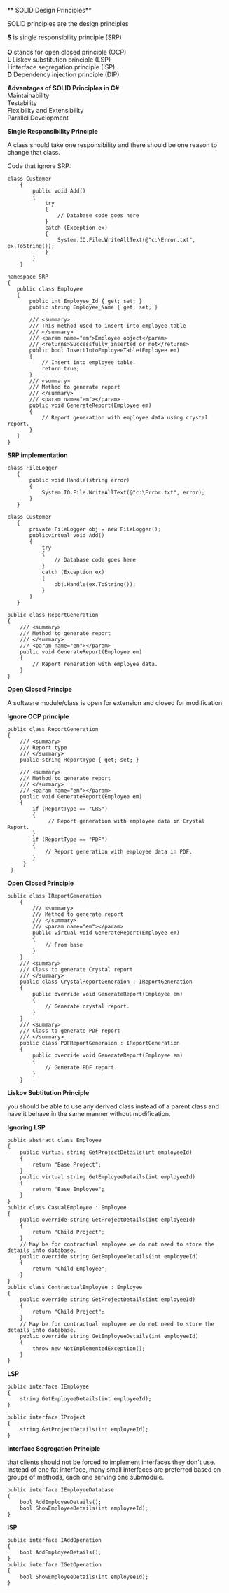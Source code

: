 ** SOLID Design Principles**

SOLID principles are the design principles

**S** is single responsibility principle (SRP)<br/>       
**O**  stands for open closed principle (OCP)<br/>
**L**  Liskov substitution principle (LSP)<br/>
**I**  interface segregation principle (ISP)<br/>
**D**  Dependency injection principle (DIP)<br/>


**Advantages of SOLID Principles in C#** <br/>
  Maintainability<br/>
  Testability<br/>
  Flexibility and Extensibility<br/>
  Parallel Development<br/>

**Single Responsibility Principle**

A class should take one responsibility and there should be one reason to change that class.

Code that ignore SRP:
```
class Customer
    {
        public void Add()
        {
            try
            {
                // Database code goes here
            }
            catch (Exception ex)
            {
                System.IO.File.WriteAllText(@"c:\Error.txt", ex.ToString());
            }
        }
    }
 ```
 
 ```
 namespace SRP
{
    public class Employee
    {
        public int Employee_Id { get; set; }
        public string Employee_Name { get; set; }

        /// <summary>
        /// This method used to insert into employee table
        /// </summary>
        /// <param name="em">Employee object</param>
        /// <returns>Successfully inserted or not</returns>
        public bool InsertIntoEmployeeTable(Employee em)
        {
            // Insert into employee table.
            return true;
        }
        /// <summary>
        /// Method to generate report
        /// </summary>
        /// <param name="em"></param>
        public void GenerateReport(Employee em)
        {
            // Report generation with employee data using crystal report.
        }
    }
}
 ```
 
 **SRP implementation**
 ```
 class FileLogger
    {
        public void Handle(string error)
        {
            System.IO.File.WriteAllText(@"c:\Error.txt", error);
        }
    }
    
 class Customer
    {
        private FileLogger obj = new FileLogger();
        publicvirtual void Add()
        {
            try
            {
                // Database code goes here
            }
            catch (Exception ex)
            {
                obj.Handle(ex.ToString());
            }
        }
    }
 ```
 
 ```
 public class ReportGeneration
{
     /// <summary>
     /// Method to generate report
     /// </summary>
     /// <param name="em"></param>
     public void GenerateReport(Employee em)
     {
         // Report reneration with employee data.
     }
}
```

**Open Closed Principe**

A software module/class is open for extension and closed for modification

**Ignore OCP principle**
```
public class ReportGeneration
{
    /// <summary>
    /// Report type
    /// </summary>
    public string ReportType { get; set; }

    /// <summary>
    /// Method to generate report
    /// </summary>
    /// <param name="em"></param>
    public void GenerateReport(Employee em)
    {
        if (ReportType == "CRS")
        {
             // Report generation with employee data in Crystal Report.
        }
        if (ReportType == "PDF")
        {
            // Report generation with employee data in PDF.
        }
     }
 }
```
**Open Closed Principle**
```
public class IReportGeneration
    {
        /// <summary>
        /// Method to generate report
        /// </summary>
        /// <param name="em"></param>
        public virtual void GenerateReport(Employee em)
        {
            // From base
        }
    }
    /// <summary>
    /// Class to generate Crystal report
    /// </summary>
    public class CrystalReportGeneraion : IReportGeneration
    {
        public override void GenerateReport(Employee em)
        {
            // Generate crystal report.
        }
    }
    /// <summary>
    /// Class to generate PDF report
    /// </summary>
    public class PDFReportGeneraion : IReportGeneration
    {
        public override void GenerateReport(Employee em)
        {
            // Generate PDF report.
        }
    }
```

**Liskov Subtitution Principle**

you should be able to use any derived class instead of a parent class and have it behave in the same manner without modification.

**Ignoring LSP**

```
public abstract class Employee
{
    public virtual string GetProjectDetails(int employeeId)
    {
        return "Base Project";
    }
    public virtual string GetEmployeeDetails(int employeeId)
    {
        return "Base Employee";
    }
}
public class CasualEmployee : Employee
{
    public override string GetProjectDetails(int employeeId)
    {
        return "Child Project";
    }
    // May be for contractual employee we do not need to store the details into database.
    public override string GetEmployeeDetails(int employeeId)
    {
        return "Child Employee";
    }
}
public class ContractualEmployee : Employee
{
    public override string GetProjectDetails(int employeeId)
    {
        return "Child Project";
    }
    // May be for contractual employee we do not need to store the details into database.
    public override string GetEmployeeDetails(int employeeId)
    {
        throw new NotImplementedException();
    }
}
```

**LSP**
```
public interface IEmployee
{
    string GetEmployeeDetails(int employeeId);
}

public interface IProject
{
    string GetProjectDetails(int employeeId);
}
```

**Interface Segregation Principle**

that clients should not be forced to implement interfaces they don't use. Instead of one fat interface, many small interfaces are preferred based on groups of methods, each one serving one submodule.
```
public interface IEmployeeDatabase
{
    bool AddEmployeeDetails();
    bool ShowEmployeeDetails(int employeeId);
}
```

**ISP**

```
public interface IAddOperation
{
    bool AddEmployeeDetails();
}
public interface IGetOperation
{
    bool ShowEmployeeDetails(int employeeId);
}
```


